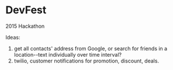 # DevFest
2015 Hackathon 

Ideas:

1. get all contacts' address from Google, or search for friends in a location--text individually over time interval?
2. twilio, customer notifications for promotion, discount, deals.

